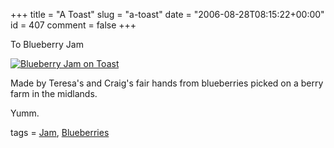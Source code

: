 +++
title = "A Toast"
slug = "a-toast"
date = "2006-08-28T08:15:22+00:00"
id = 407
comment = false
+++

To Blueberry Jam

[![Blueberry Jam on Toast](http://static.flickr.com/67/226959654_ef19221308_m.jpg)](http://www.flickr.com/photos/bandon1/226959654/ "Photo Sharing") 

Made by Teresa's and Craig's fair hands from blueberries picked&nbsp;on a berry farm in the midlands.

Yumm.

tags = [Jam](http://technorati.com/tag/Jam), [Blueberries](http://technorati.com/tag/Blueberries)
